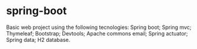 # spring-boot
Basic web project using the following tecnologies:
Spring boot;
Spring mvc;
Thymeleaf;
Bootstrap;
Devtools;
Apache commons email;
Spring actuator;
Spring data;
H2 database.
